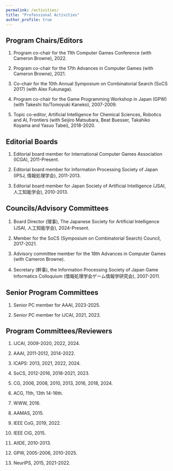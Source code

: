 ```yaml
---
permalink: /activities/
title: "Professional Activities"
author_profile: true
---
```

## Program Chairs/Editors

1. Program co-chair for the 11th Computer Games Conference (with Cameron Browne), 2022. 

1. Program co-chair for the 17th Advances in Computer Games (with Cameron Browne), 2021. 

1. Co-chair for the 10th Annual Symposium on Combinatorial Search (SoCS 2017) (with Alex Fukunaga).

1. Program co-chair for the Game Programming Workshop in Japan (GPW) (with Takeshi Ito/Tomoyuki Kaneko), 2007-2009.

1. Topic co-editor,  Artificial Intelligence for Chemical Sciences, Robotics and AI, Frontiers (with Seijiro Matsubara, Beat Buesser, Takahiko Koyama and Yasuo Tabei), 2018-2020. 


## Editorial Boards

1. Editorial board member for International Computer Games Association (ICGA), 2011-Present.

1. Editorial board member for Information Processing Society of Japan (IPSJ, 情報処理学会), 2011-2013.

1. Editorial board member for Japan Society of Artificial Intelligence (JSAI, 人工知能学会), 2010-2013.

## Councils/Advisory Committees

1. Board Director (理事), The Japanese Society for Artificial Intelligence (JSAI, 人工知能学会), 2024-Present. 

1. Member for the SoCS (Symposium on Combinatorial Search) Council, 2017-2021.

1. Advisory committee member for the 18th Advances in Computer Games (with Cameron Browne).

1. Secretary (幹事), the Information Processing Society of Japan Game Informatics Colloquium (情報処理学会ゲーム情報学研究会), 2007-2011.

## Senior Program Committees

1. Senior PC member for AAAI, 2023-2025.

1. Senior PC member for IJCAI, 2021, 2023. 


## Program Committees/Reviewers

1. IJCAI, 2009-2020, 2022, 2024. 

1. AAAI, 2011-2012, 2014-2022. 

1. ICAPS: 2013, 2021, 2022, 2024.  

1. SoCS,  2012-2016, 2018-2021, 2023. 

1. CG, 2006, 2008, 2010, 2013, 2016, 2018, 2024. 

1. ACG, 11th, 13th 14-16th.

1. WWW, 2016. 

1. AAMAS, 2015.

1. IEEE CoG, 2019, 2022. 

1. IEEE CIG, 2015.

1. AIIDE,  2010-2013. 

1. GPW, 2005-2006, 2010-2025.

1. NeurIPS, 2015, 2021-2022.

